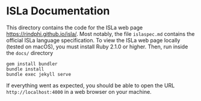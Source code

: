 # ISLa Documentation

This directory contains the code for the ISLa web page
https://rindphi.github.io/isla/. Most notably, the file `islaspec.md` contains
the official ISLa language specification. To view the ISLa web page locally
(tested on macOS), you must install Ruby 2.1.0 or higher. Then, run inside the
`docs/` directory

```shell
gem install bundler
bundle install
bundle exec jekyll serve
```

If everything went as expected, you should be able to open the URL
`http://localhost:4000` in a web browser on your machine.
